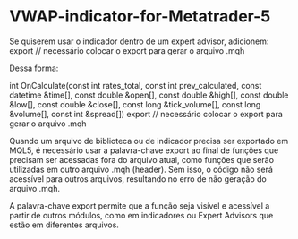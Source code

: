 # VWAP-indicator-for-Metatrader-5

Se quiserem usar o indicador dentro de um expert advisor, adicionem: export // necessário colocar o export para gerar o arquivo .mqh

Dessa forma: 

int OnCalculate(const int rates_total, const int prev_calculated,
                const datetime &time[], const double &open[],
                const double &high[], const double &low[],
                const double &close[], const long &tick_volume[],
                const long &volume[], const int &spread[]) export // necessário colocar o export para gerar o arquivo .mqh


Quando um arquivo de biblioteca ou de indicador precisa ser exportado em MQL5, é necessário usar a palavra-chave export ao final de funções que precisam ser acessadas fora do arquivo atual, como funções que serão utilizadas em outro arquivo .mqh (header). Sem isso, o código não será acessível para outros arquivos, resultando no erro de não geração do arquivo .mqh.

A palavra-chave export permite que a função seja visível e acessível a partir de outros módulos, como em indicadores ou Expert Advisors que estão em diferentes arquivos.

